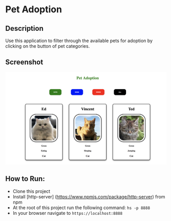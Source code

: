 # Pet Adoption 

## Description
 
Use this application to filter through the available pets for adoption by clicking on the button of pet categories. 
 
## Screenshot
![](https://raw.githubusercontent.com/rarceneaux/pet-adoption/master/screenshots/Screen%20Shot%202019-08-31%20at%2010.55.06%20AM.png)
 
## How to Run:
  * Clone this project
  * Install [http-server] (https://www.npmjs.com/package/http-server) from npm
  * At the root of this project run the following command: `hs -p 8888`
  * In your browser navigate to `https://localhost:8888`